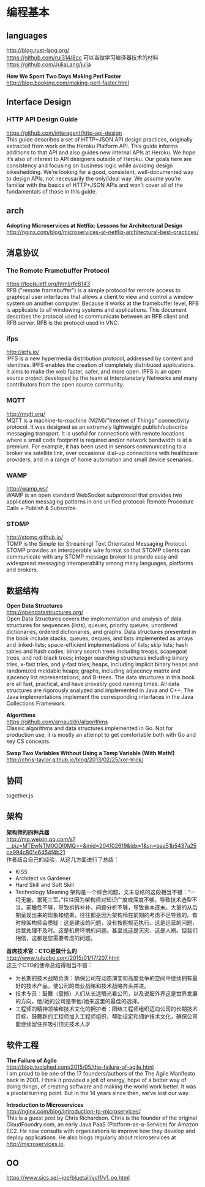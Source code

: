编程基本  
========  


## languages

http://blog.rust-lang.org/  
https://github.com/rui314/8cc  可以当做学习编译器技术的材料  
https://github.com/JuliaLang/julia  

**How We Spent Two Days Making Perl Faster**  
http://blog.booking.com/making-perl-faster.html  

## Interface Design 

### HTTP API Design Guide  
https://github.com/interagent/http-api-design  
This guide describes a set of HTTP+JSON API design practices, originally extracted from work on the Heroku Platform API. This guide informs additions to that API and also guides new internal APIs at Heroku. We hope it’s also of interest to API designers outside of Heroku. Our goals here are consistency and focusing on business logic while avoiding design bikeshedding. We’re looking for a good, consistent, well-documented way to design APIs, not necessarily the only/ideal way. We assume you’re familiar with the basics of HTTP+JSON APIs and won’t cover all of the fundamentals of those in this guide.

##  arch

**Adopting Microservices at Netflix: Lessons for Architectural Design**  
http://nginx.com/blog/microservices-at-netflix-architectural-best-practices/  

## 消息协议

### The Remote Framebuffer Protocol  
https://tools.ietf.org/html/rfc6143  
RFB ("remote framebuffer") is a simple protocol for remote access to
graphical user interfaces that allows a client to view and control a
window system on another computer.  Because it works at the
framebuffer level, RFB is applicable to all windowing systems and
applications.  This document describes the protocol used to
communicate between an RFB client and RFB server.  RFB is the
protocol used in VNC.

### ifps  

http://ipfs.io/  
IPFS is a new hypermedia distribution protocol, addressed by content and identities. IPFS enables the creation of completely distributed applications. It aims to make the web faster, safer, and more open. IPFS is an open source project developed by the team at Interplanetary Networks and many contributors from the open source community.

### MQTT  
http://mqtt.org/  
MQTT is a machine-to-machine (M2M)/"Internet of Things" connectivity protocol. It was designed as an extremely lightweight publish/subscribe messaging transport. It is useful for connections with remote locations where a small code footprint is required and/or network bandwidth is at a premium. For example, it has been used in sensors communicating to a broker via satellite link, over occasional dial-up connections with healthcare providers, and in a range of home automation and small device scenarios. 

### WAMP  
http://wamp.ws/  
WAMP is an open standard WebSocket subprotocol that provides two application messaging patterns in one unified protocol:
Remote Procedure Calls + Publish & Subscribe.

### STOMP  
http://stomp.github.io/  
TOMP is the Simple (or Streaming) Text Orientated Messaging Protocol. STOMP provides an interoperable wire format so that STOMP clients can communicate with any STOMP message broker to provide easy and widespread messaging interoperability among many languages, platforms and brokers.


## 数据结构

**Open Data Structures**  
http://opendatastructures.org/  
Open Data Structures covers the implementation and analysis of data structures for sequences (lists), queues, priority queues, unordered dictionaries, ordered dictionaries, and graphs. Data structures presented in the book include stacks, queues, deques, and lists implemented as arrays and linked-lists; space-efficient implementations of lists; skip lists; hash tables and hash codes; binary search trees including treaps, scapegoat trees, and red-black trees; integer searching structures including binary tries, x-fast tries, and y-fast tries; heaps, including implicit binary heaps and randomized meldable heaps; graphs, including adjacency matrix and ajacency list representations; and B-trees. The data structures in this book are all fast, practical, and have provably good running times. All data structures are rigorously analyzed and implemented in Java and C++. The Java implementations implement the corresponding interfaces in the Java Collections Framework. 

**Algorithms**  
https://github.com/arnauddri/algorithms  
Classic algorithms and data structures implemented in Go. Not for production use, it is mostly an attempt to get comfortable both with Go and key CS concepts.  


**Swap Two Variables Without Using a Temp Variable (With Math!)**  
http://chris-taylor.github.io/blog/2013/02/25/xor-trick/  

## 协同 

together.js  

## 架构

**架构师的四种兵器**  
http://mp.weixin.qq.com/s?__biz=MTEwNTM0ODI0MQ==&mid=204102619&idx=1&sn=baa51b5437a25ce994c801e6454f4b21  
作者结合自己的经验，从这几方面进行了总结：  
- KISS
- Architect vs Gardener
- Hard Skill and Soft Skill
- Technology Meaning
架构是一个综合问题，文末总结的这段相当不错：“一将无能，累死三军。”往往因为架构师对知识广度或深度不够，导致技术选型不当。前瞻性不够，导致拆拆补补。问题分析不够，导致舍本逐末。大量的从后期呈现出来的现象和结果，往往都是因为架构师在前期的考虑不足导致的。有时候架构师会质疑：这是建设的问题，没有按照规范执行。这是运营的问题，运营处理不及时。这是机房环境的问题。甚至说这是天灾、这是人祸。但我们相信，这都是您需要考虑的问题。

**首席技术官：CTO是做什么的**  
http://www.tuluobo.com/2015/01/17/207.html  
这三个CTO的使命总结得相当不错：
- 为长期的技术战略负责：确保公司在动态演变和高度竞争的空间中继续拥有最好的技术产品，使公司的商业战略和技术战略齐头并进。
- 技术专员：鼓舞（震撼）人们从长远眼光看公司，以及说服外界这是世界发展的方向，他/她的公司是带他/她来这里的最佳的选择。
- 工程师的精神领袖和技术文化的拥护者：团结工程师组织迈向公司的长期技术目标，鼓舞新的工程师加入工程师组织，帮助设定和拥护技术文化，确保公司能继续留住并吸引顶尖技术人才

## 软件工程  

**The Failure of Agile**  
http://blog.toolshed.com/2015/05/the-failure-of-agile.html  
I am proud to be one of the 17 founders/authors of the The Agile Manifesto back in 2001. I think it provided a jolt of energy, hope of a better way of doing things, of creating software and making the world work better. It was a pivotal turning point. But in the 14 years since then, we‘ve lost our way.

**Introduction to Microservices**  
http://nginx.com/blog/introduction-to-microservices/  
This is a guest post by Chris Richardson. Chris is the founder of the original CloudFoundry.com, an early Java PaaS (Platform-as-a-Service) for Amazon EC2. He now consults with organizations to improve how they develop and deploy applications. He also blogs regularly about microservices at http://microservices.io.

## OO

https://www.sics.se/~joe/bluetail/vol1/v1_oo.html  